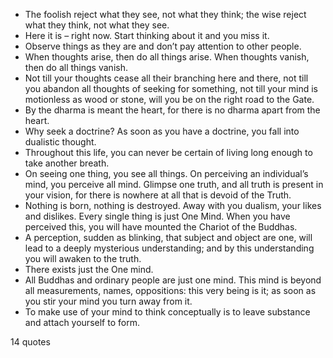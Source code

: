  - The foolish reject what they see, not what they think; the wise reject what they think, not what they see.
 - Here it is – right now. Start thinking about it and you miss it.
 - Observe things as they are and don’t pay attention to other people.
 - When thoughts arise, then do all things arise. When thoughts vanish, then do all things vanish.
 - Not till your thoughts cease all their branching here and there, not till you abandon all thoughts of seeking for something, not till your mind is motionless as wood or stone, will you be on the right road to the Gate.
 - By the dharma is meant the heart, for there is no dharma apart from the heart.
 - Why seek a doctrine? As soon as you have a doctrine, you fall into dualistic thought.
 - Throughout this life, you can never be certain of living long enough to take another breath.
 - On seeing one thing, you see all things. On perceiving an individual’s mind, you perceive all mind. Glimpse one truth, and all truth is present in your vision, for there is nowhere at all that is devoid of the Truth.
 - Nothing is born, nothing is destroyed. Away with you dualism, your likes and dislikes. Every single thing is just One Mind. When you have perceived this, you will have mounted the Chariot of the Buddhas.
 - A perception, sudden as blinking, that subject and object are one, will lead to a deeply mysterious understanding; and by this understanding you will awaken to the truth.
 - There exists just the One mind.
 - All Buddhas and ordinary people are just one mind. This mind is beyond all measurements, names, oppositions: this very being is it; as soon as you stir your mind you turn away from it.
 - To make use of your mind to think conceptually is to leave substance and attach yourself to form.

14 quotes